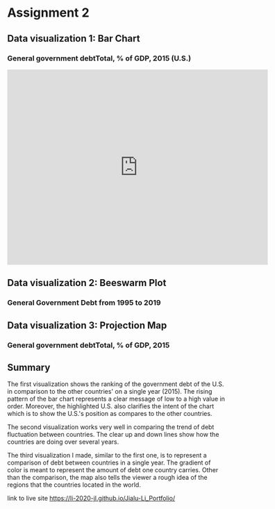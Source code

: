 # Assignment 2


## Data visualization 1: Bar Chart

### General government debtTotal, % of GDP, 2015 (U.S.)

<iframe src="https://data.oecd.org/chart/61P7" width="600" height="450" style="border: 0" mozallowfullscreen="true" webkitallowfullscreen="true" allowfullscreen="true"><a href="https://data.oecd.org/chart/61P7" target="_blank">OECD Chart: General government debt, Total, % of GDP, Annual, 2015</a></iframe>


## Data visualization 2: Beeswarm Plot

### General Government Debt from 1995 to 2019

<div class="flourish-embed flourish-chart" data-src="visualisation/3191073" data-url="https://flo.uri.sh/visualisation/3191073/embed"><script src="https://public.flourish.studio/resources/embed.js"></script></div>


## Data visualization 3: Projection Map

### General government debtTotal, % of GDP, 2015

<div class="flourish-embed flourish-map" data-src="visualisation/3191664" data-url="https://flo.uri.sh/visualisation/3191664/embed"><script src="https://public.flourish.studio/resources/embed.js"></script></div>



## Summary

The first visualization shows the ranking of the government debt of the U.S. in comparison to the other countries' on a single year (2015). The rising pattern of the bar chart represents a clear message of low to a high value in order. Moreover, the highlighted U.S. also clarifies the intent of the chart which is to show the U.S.'s position as compares to the other countries. 

The second visualization works very well in comparing the trend of debt fluctuation between countries. The clear up and down lines show how the countries are doing over several years. 

The third visualization I made, similar to the first one, is to represent a comparison of debt between countries in a single year. The gradient of color is meant to represent the amount of debt one country carries. Other than the comparison, the map also tells the viewer a rough idea of the regions that the countries located in the world.


link to live site https://li-2020-jl.github.io/Jialu-Li_Portfolio/
